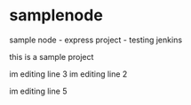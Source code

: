 # samplenode
sample node - express project - testing jenkins

this is a sample project


im editing line 3
im editing line 2



im  editing line 5